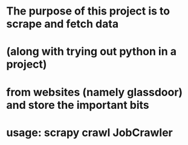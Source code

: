 # The purpose of this project is to scrape and fetch data 
# (along with trying out python in a project)
# from websites (namely glassdoor) and store the important bits
# 
# usage: scrapy crawl JobCrawler